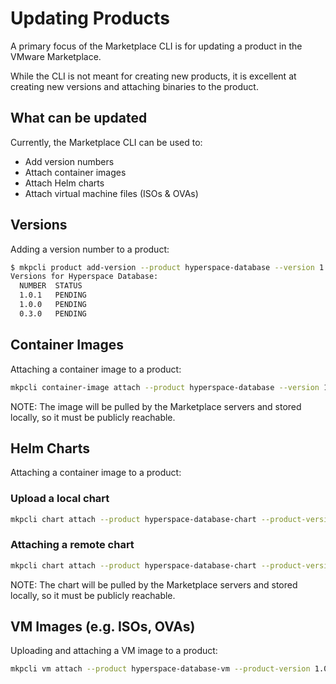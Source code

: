 # Updating Products

A primary focus of the Marketplace CLI is for updating a product in the VMware Marketplace.

While the CLI is not meant for creating new products, it is excellent at creating new versions and attaching binaries to the product.

## What can be updated

Currently, the Marketplace CLI can be used to:

* Add version numbers
* Attach container images
* Attach Helm charts
* Attach virtual machine files (ISOs & OVAs)

## Versions

Adding a version number to a product:

```bash
$ mkpcli product add-version --product hyperspace-database --version 1.0.1
Versions for Hyperspace Database:
  NUMBER  STATUS
  1.0.1   PENDING
  1.0.0   PENDING
  0.3.0   PENDING
```

## Container Images

Attaching a container image to a product:

```bash
mkpcli container-image attach --product hyperspace-database --version 1.0.1 --image-repository astrowidgets/hyperspacedb --tag 1.0.1 --tag-type FIXED --deployment-instructions 'docker run astrowidgets/hyperspacedb:1.0.1'
```

NOTE: The image will be pulled by the Marketplace servers and stored locally, so it must be publicly reachable.

## Helm Charts

Attaching a container image to a product:

### Upload a local chart

```bash
mkpcli chart attach --product hyperspace-database-chart --product-version 1.0.1 --chart charts/hyperspace-db-1.0.1.tgz --readme 'helm install it'
```

### Attaching a remote chart

```bash
mkpcli chart attach --product hyperspace-database-chart --product-version 1.0.1 --chart https://astro-widgets.example.com/charts/hyperspace-db-1.0.1.tgz --readme 'helm install it'
```

NOTE: The chart will be pulled by the Marketplace servers and stored locally, so it must be publicly reachable.

## VM Images (e.g. ISOs, OVAs)

Uploading and attaching a VM image to a product:

```bash
mkpcli vm attach --product hyperspace-database-vm --product-version 1.0.1 --file vm/hyperspace-db-1.0.1-1526e30ba.iso
```
